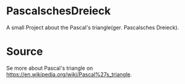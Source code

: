 # PascalschesDreieck
A small Project about the Pascal's triangle(ger. Pascalsches Dreieck).

# Source
Se more about Pascal's triangle on https://en.wikipedia.org/wiki/Pascal%27s_triangle.
